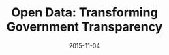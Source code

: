 ---
layout: post
categories: 
- talk
title: "Open Data: Transforming Government Transparency"
location: "Illinois Campaign for Political Reform"
date: 2015-11-04
image: /images/talks/icpr-open-data.png
description: "I spoke with Kyla Williams, Tom Schenk Jr, Christopher Whitaker, Sally Duros and Adam Hecktman on the state of open data in Chicago, Cook County and Illinois."
link: http://www.ilcampaign.org/events/open-data-transforming-government-transparency/
featured: false
published: true
---